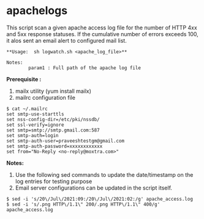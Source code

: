 # apachelogs

This script scan a given apache access log file for the number of HTTP 4xx and 5xx response statuses. If the cumulative number of errors exceeds 100, it alos sent an email alert to configured mail list. 

```
**Usage:  sh logwatch.sh <apache_log_file>**

Notes:
        param1 : Full path of the apache log file
```     
**Prerequisite :**
1. mailx utility (yum install mailx)
2. mailrc configuration file 


```
$ cat ~/.mailrc
set smtp-use-starttls
set nss-config-dir=/etc/pki/nssdb/
set ssl-verify=ignore
set smtp=smtp://smtp.gmail.com:587
set smtp-auth=login
set smtp-auth-user=praveeshtestgm@gmail.com
set smtp-auth-password=xxxxxxxxxxxx
set from="No-Reply <no-reply@moxtra.com>"
```
**Notes:**

1. Use the following sed commands to update the date/timestamp on the log entries for testing purpose
2. Email server configurations can be updated in the script itself.

```
$ sed -i 's/20\/Jul\/2021:09:/20\/Jul\/2021:02:/g' apache_access.log
$ sed -i 's/.png HTTP\/1.1\" 200/.png HTTP\/1.1\" 400/g' apache_access.log
```
